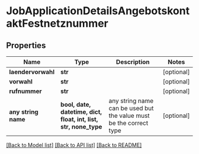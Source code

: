 # JobApplicationDetailsAngebotskontaktFestnetznummer


## Properties
Name | Type | Description | Notes
------------ | ------------- | ------------- | -------------
**laendervorwahl** | **str** |  | [optional] 
**vorwahl** | **str** |  | [optional] 
**rufnummer** | **str** |  | [optional] 
**any string name** | **bool, date, datetime, dict, float, int, list, str, none_type** | any string name can be used but the value must be the correct type | [optional]

[[Back to Model list]](../README.md#documentation-for-models) [[Back to API list]](../README.md#documentation-for-api-endpoints) [[Back to README]](../README.md)


